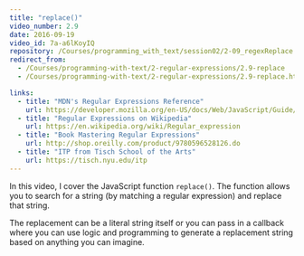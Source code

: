 ```yaml
---
title: "replace()"
video_number: 2.9
date: 2016-09-19
video_id: 7a-a6lKoyIQ
repository: /Courses/programming_with_text/session02/2-09_regexReplace
redirect_from:
  - /Courses/programming-with-text/2-regular-expressions/2.9-replace
  - /Courses/programming-with-text/2-regular-expressions/2.9-replace.html

links:
  - title: "MDN's Regular Expressions Reference"
    url: https://developer.mozilla.org/en-US/docs/Web/JavaScript/Guide/Regular_Expressions
  - title: "Regular Expressions on Wikipedia"
    url: https://en.wikipedia.org/wiki/Regular_expression
  - title: "Book Mastering Regular Expressions"
    url: http://shop.oreilly.com/product/9780596528126.do
  - title: "ITP from Tisch School of the Arts"
    url: https://tisch.nyu.edu/itp
---
```


In this video, I cover the JavaScript function `replace()`. The function allows you to search for a string (by matching a regular expression) and replace that string.

The replacement can be a literal string itself or you can pass in a callback where you can use logic and programming to generate a replacement string based on anything you can imagine.

